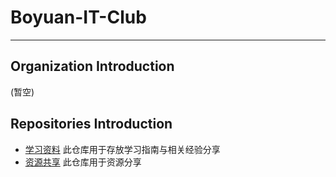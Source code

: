 # Boyuan-IT-Club

---

## Organization Introduction
(暂空)

## Repositories Introduction
- [学习资料](https://github.com/Boyuan-IT-Club/learning-materials)
  此仓库用于存放学习指南与相关经验分享
- [资源共享](https://github.com/Boyuan-IT-Club/resource-sharing)
  此仓库用于资源分享

